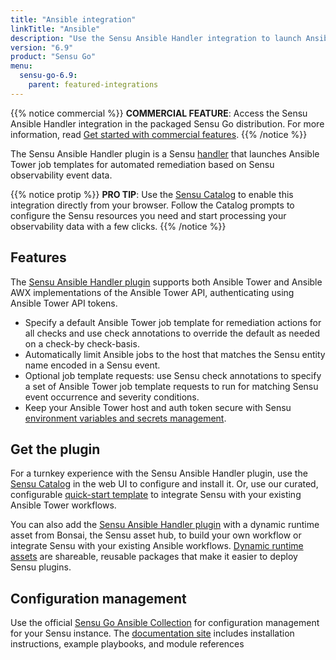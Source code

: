 ```yaml
---
title: "Ansible integration"
linkTitle: "Ansible"
description: "Use the Sensu Ansible Handler integration to launch Ansible Tower job templates for automated remediation based on Sensu observability event data."
version: "6.9"
product: "Sensu Go"
menu: 
  sensu-go-6.9:
    parent: featured-integrations
---
```


{{% notice commercial %}}
**COMMERCIAL FEATURE**: Access the Sensu Ansible Handler integration in the packaged Sensu Go distribution.
For more information, read [Get started with commercial features](../../../commercial/).
{{% /notice %}}

The Sensu Ansible Handler plugin is a Sensu [handler][1] that launches Ansible Tower job templates for automated remediation based on Sensu observability event data.

{{% notice protip %}}
**PRO TIP**: Use the [Sensu Catalog](../../../web-ui/sensu-catalog/) to enable this integration directly from your browser.
Follow the Catalog prompts to configure the Sensu resources you need and start processing your observability data with a few clicks.
{{% /notice %}}

## Features

The [Sensu Ansible Handler plugin][4] supports both Ansible Tower and Ansible AWX implementations of the Ansible Tower API, authenticating using Ansible Tower API tokens.  

- Specify a default Ansible Tower job template for remediation actions for all checks and use check annotations to override the default as needed on a check-by check-basis.
- Automatically limit Ansible jobs to the host that matches the Sensu entity name encoded in a Sensu event.
- Optional job template requests: use Sensu check annotations to specify a set of Ansible Tower job template requests to run for matching Sensu event occurrence and severity conditions.
- Keep your Ansible Tower host and auth token secure with Sensu [environment variables and secrets management][9].

## Get the plugin

For a turnkey experience with the Sensu Ansible Handler plugin, use the [Sensu Catalog][10] in the web UI to configure and install it.
Or, use our curated, configurable [quick-start template][3] to integrate Sensu with your existing Ansible Tower workflows.

You can also add the [Sensu Ansible Handler plugin][4] with a dynamic runtime asset from Bonsai, the Sensu asset hub, to build your own workflow or integrate Sensu with your existing Ansible workflows.
[Dynamic runtime assets][5] are shareable, reusable packages that make it easier to deploy Sensu plugins.

## Configuration management

Use the official [Sensu Go Ansible Collection][7] for configuration management for your Sensu instance.
The [documentation site][8] includes installation instructions, example playbooks, and module references


[1]: ../../../observability-pipeline/observe-process/handlers/
[2]: ../../../observability-pipeline/observe-process/handler-templates/
[3]: https://github.com/sensu/catalog/blob/docs-archive/integrations/ansible/ansible-tower-handler.yaml
[4]: https://bonsai.sensu.io/assets/sensu/sensu-ansible-handler
[5]: ../../assets/
[7]: https://galaxy.ansible.com/sensu/sensu_go
[8]: https://sensu.github.io/sensu-go-ansible/
[9]: ../../../operations/manage-secrets/
[10]: ../../../web-ui/sensu-catalog/
